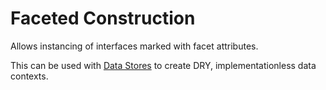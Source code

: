 # Faceted Construction

Allows instancing of interfaces marked with facet attributes.

This can be used with [Data Stores](https://github.com/halforbit/data-stores) to create DRY, implementationless data contexts.
